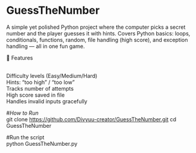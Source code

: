 # GuessTheNumber
A simple yet polished Python project where the computer picks a secret number and the player guesses it with hints. Covers Python basics: loops, conditionals, functions, random, file handling (high score), and exception handling — all in one fun game.
</br>

🚀 Features

</br>
Difficulty levels (Easy/Medium/Hard)
</br>
Hints: “too high” / “too low”
</br>
Tracks number of attempts
</br>
High score saved in file
</br>
Handles invalid inputs gracefully

#*How to Run*
</br>
git clone https://github.com/Divyuu-creator/GuessTheNumber.git
cd GuessTheNumber


#Run the script
</br>
python GuessTheNumber.py
